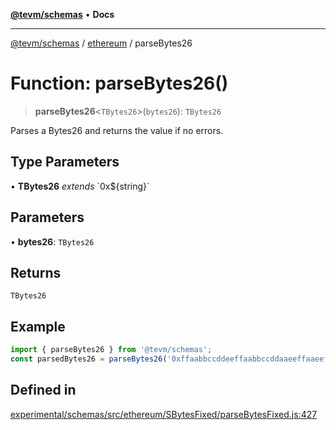 [**@tevm/schemas**](../../README.md) • **Docs**

***

[@tevm/schemas](../../modules.md) / [ethereum](../README.md) / parseBytes26

# Function: parseBytes26()

> **parseBytes26**\<`TBytes26`\>(`bytes26`): `TBytes26`

Parses a Bytes26 and returns the value if no errors.

## Type Parameters

• **TBytes26** *extends* \`0x$\{string\}\`

## Parameters

• **bytes26**: `TBytes26`

## Returns

`TBytes26`

## Example

```ts
import { parseBytes26 } from '@tevm/schemas';
const parsedBytes26 = parseBytes26('0xffaabbccddeeffaabbccddaaeeffaaeeffbbccddccbbddaa');
```

## Defined in

[experimental/schemas/src/ethereum/SBytesFixed/parseBytesFixed.js:427](https://github.com/evmts/tevm-monorepo/blob/main/experimental/schemas/src/ethereum/SBytesFixed/parseBytesFixed.js#L427)
